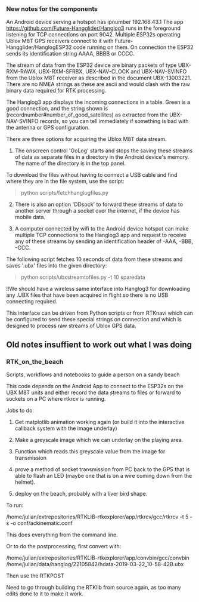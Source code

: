 ### New notes for the components

An Android device serving a hotspot has ipnumber 192.168.43.1  The app https://github.com/Future-Hangglider/Hanglog3 runs in the foreground listening for TCP connections on port 9042.  Multiple ESP32s operating Ublox M8T GPS receivers connect to it with Future-Hangglider/HanglogESP32 code running on them.  On connection the ESP32 sends its identification string AAAA, BBBB or CCCC.  

The stream of data from the ESP32 device are binary packets of type UBX-RXM-RAWX, UBX-RXM-SFRBX, UBX-NAV-CLOCK and UBX-NAV-SVINFO from the Ublox M8T receiver as described in the document UBX-13003221.  There are no NMEA strings as these are ascii and would clash with the raw binary data required for RTK processing.  

The Hanglog3 app displays the incoming connections in a table.  Green is a good connection, and the string shown is (recordnumber#number_of_good_satellites) as extracted from the UBX-NAV-SVINFO records, so you can tell immediately if something is bad with the antenna or GPS configuration.

There are three options for acquiring the Ublox M8T data stream.

1) The onscreen control 'GoLog' starts and stops the saving these streams of data as separate files in a directory in the Android device's memory.  The name of the directory is in the top panel.

To download the files without having to connect a USB cable and find where they are in the file system, use the script:

> python scripts/fetchhanglogfiles.py

2) There is also an option 'DDsock' to forward these streams of data to another server through a socket over the internet, if the device has mobile data.

3) A computer connected by wifi to the Android device hotspot can make multiple TCP connections to the Hanglog3 app and request to receive any of these streams by sending an identification header of -AAA, -BBB, -CCC.  

The following script fetches 10 seconds of data from these streams and saves '.ubx' files into the given directory:

> python scripts/ubxstreamtofiles.py -t 10 sparedata





!!We should have a wireless same interface into Hanglog3 for downloading any .UBX files that have been acquired in flight so there is no USB connecting required.

This interface can be driven from Python scripts or from RTKnavi which can be configured to send these special strings on connection and which is designed to process raw streams of Ublox GPS data. 






## Old notes insuffient to work out what I was doing

### RTK_on_the_beach

Scripts, workflows and notebooks to guide a person on a sandy beach

This code depends on the Android App to connect to the ESP32s 
on the UBX M8T units and either record the data streams to files or forward to sockets on a PC 
where rtkrcv is running.


Jobs to do:

1) Get matplotlib animation working again (or build it into the interactive callback system with the image underlay)

2) Make a greyscale image which we can underlay on the playing area.  

3) Function which reads this greyscale value from the image for transmission

4) prove a method of socket transmission from PC back to the GPS that is able to flash an LED (maybe one that is on a wire coming down from the helmet).

5) deploy on the beach, probably with a liver bird shape.  





To run:

/home/julian/extrepositories/RTKLIB-rtkexplorer/app/rtkrcv/gcc/rtkrcv -t 5 -s -o conf/ackinematic.conf

This does everything from the command line.

Or to do the postprocessing, first convert with:

/home/julian/extrepositories/RTKLIB-rtkexplorer/app/convbin/gcc/convbin /home/julian/data/hanglog/22105842/hdata-2019-03-22_10-58-42B.ubx

Then use the RTKPOST 

Need to go through building the RTKlib from source again, as too many edits done to it to make it work.

